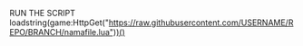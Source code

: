 RUN THE SCRIPT 
loadstring(game:HttpGet("https://raw.githubusercontent.com/USERNAME/REPO/BRANCH/namafile.lua"))()
